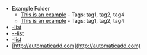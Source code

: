 - Example Folder
	- [This is an example](https://linktest.com) - Tags: tag1, tag2, tag4
	- [This is an example](https://linktest.com) - Tags: tag1, tag2, tag4
- [-list](-list)
- [--list](--list)
- [-list](-list)
- [http://automaticadd.com](http://automaticadd.com)
